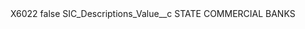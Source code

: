 <?xml version="1.0" encoding="UTF-8"?>
<CustomMetadata xmlns="http://soap.sforce.com/2006/04/metadata" xmlns:xsi="http://www.w3.org/2001/XMLSchema-instance" xmlns:xsd="http://www.w3.org/2001/XMLSchema">
    <label>X6022</label>
    <protected>false</protected>
    <values>
        <field>SIC_Descriptions_Value__c</field>
        <value xsi:type="xsd:string">STATE COMMERCIAL BANKS</value>
    </values>
</CustomMetadata>
